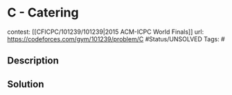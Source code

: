 # C - Catering

contest: [[CFICPC/101239/101239|2015 ACM-ICPC World Finals]]
url: https://codeforces.com/gym/101239/problem/C
#Status/UNSOLVED
Tags: #

## Description

## Solution

